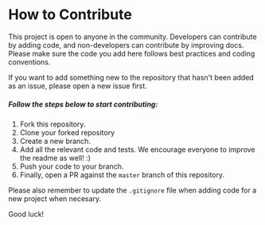 # How to Contribute

This project is open to anyone in the community. Developers can contribute by adding code, and non-developers can contribute by improving docs. Please make sure the code you add here follows best practices and coding conventions.

If you want to add something new to the repository that hasn't been added as an issue, please open a new issue first.


##### Follow the steps below to start contributing:

1. Fork this repository.
2. Clone your forked repository
3. Create a new branch.
4. Add all the relevant code and tests. We encourage everyone to improve the readme as well! :)
5. Push your code to your branch.
6. Finally, open a PR against the `master` branch of this repository.

Please also remember to update the `.gitignore` file when adding code for a new project when necesary.

Good luck!

